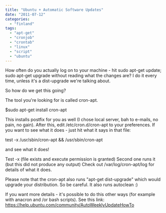 ```yaml
---
title: "Ubuntu + Automatic Software Updates"
date: "2011-07-12"
categories: 
  - "finland"
tags: 
  - "apt-get"
  - "cronjob"
  - "crontab"
  - "linux"
  - "script"
  - "ubuntu"
---
```


How often do you actually log on to your machine - hit sudo apt-get update; sudo apt-get upgrade without reading what the changes are? I do it every time, unless it's a dist-upgrade we're talking about.

So how do we get this going?

The tool you're looking for is called cron-apt.

$sudo apt-get install cron-apt

This installs postfix for you as well (I chose local server, bah to e-mails, no pain, no gain). After this, edit /etc/cron.d/cron-apt to your preferences. If you want to see what it does - just hit what it says in that file:

test -x /usr/sbin/cron-apt && /usr/sbin/cron-apt

and see what it does!

Test -x (file exists and execute permission is granted) Second one runs it (but this did not produce any output) Check out /var/log/cron-apt/log for details of what it does.

Please note that the cron-apt also runs "apt-get dist-upgrade" which would upgrade your distribution. So be careful. It also runs autoclean :)

If you want more details - it's possible to do this other ways (for example with anacron and /or bash scripts). See this link: https://help.ubuntu.com/community/AutoWeeklyUpdateHowTo
